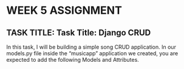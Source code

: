 # WEEK 5 ASSIGNMENT

## TASK TITLE: Task Title: Django CRUD
In this task, I will be building a simple song CRUD application. In our models.py file inside the “musicapp” application we created, you are expected to add the following Models and Attributes.
